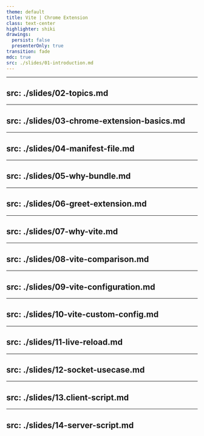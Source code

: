 ```yaml
---
theme: default
title: Vite | Chrome Extension
class: text-center
highlighter: shiki
drawings:
  persist: false
  presenterOnly: true
transition: fade
mdc: true
src: ./slides/01-introduction.md
---
```


---
src: ./slides/02-topics.md
---

---
src: ./slides/03-chrome-extension-basics.md
---

---
src: ./slides/04-manifest-file.md
---

---
src: ./slides/05-why-bundle.md
---

---
src: ./slides/06-greet-extension.md
---

---
src: ./slides/07-why-vite.md
---

---
src: ./slides/08-vite-comparison.md
---

---
src: ./slides/09-vite-configuration.md
---

---
src: ./slides/10-vite-custom-config.md
---

---
src: ./slides/11-live-reload.md
---

---
src: ./slides/12-socket-usecase.md
---

---
src: ./slides/13.client-script.md
---

---
src: ./slides/14-server-script.md
---
